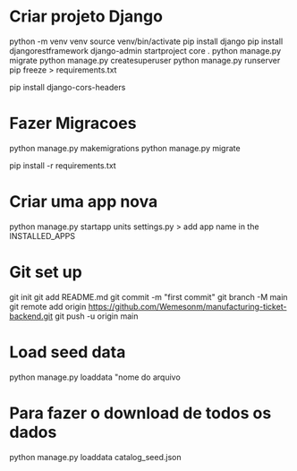 # Criar projeto Django

python -m venv venv
source venv/bin/activate
pip install django
pip install djangorestframework
django-admin startproject core .
python manage.py migrate
python manage.py createsuperuser
python manage.py runserver
pip freeze > requirements.txt

pip install django-cors-headers

# Fazer Migracoes

python manage.py makemigrations
python manage.py migrate

pip install -r requirements.txt

# Criar uma app nova

python manage.py startapp units
settings.py > add app name in the INSTALLED_APPS

# Git set up

git init
git add README.md
git commit -m "first commit"
git branch -M main
git remote add origin https://github.com/Wemesonm/manufacturing-ticket-backend.git
git push -u origin main

# Load seed data

python manage.py loaddata "nome do arquivo

# Para fazer o download de todos os dados

python manage.py loaddata catalog_seed.json
